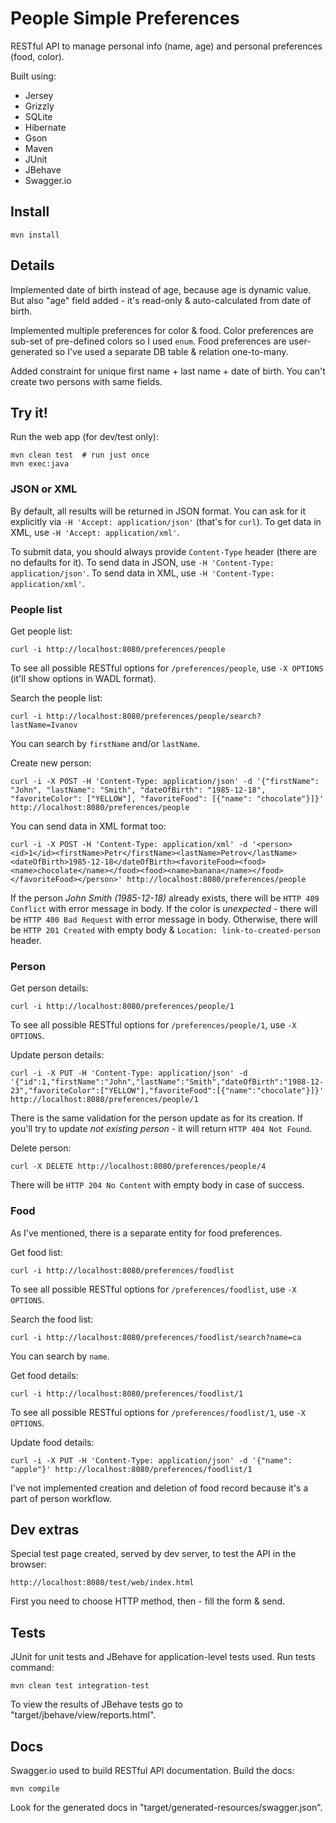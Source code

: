 People Simple Preferences
=========================

RESTful API to manage personal info (name, age) and personal preferences (food, color).

Built using:

* Jersey
* Grizzly
* SQLite
* Hibernate
* Gson
* Maven
* JUnit
* JBehave
* Swagger.io

## Install

    mvn install

## Details

Implemented date of birth instead of age, because age is dynamic value. But also "age" field added - it's read-only & auto-calculated from date of birth.

Implemented multiple preferences for color & food. Color preferences are sub-set of pre-defined colors so I used `enum`. Food preferences are user-generated so I've used a separate DB table & relation one-to-many.

Added constraint for unique first name + last name + date of birth. You can't create two persons with same fields.

## Try it!

Run the web app (for dev/test only):

    mvn clean test  # run just once
    mvn exec:java

### JSON or XML

By default, all results will be returned in JSON format. You can ask for it explicitly via `-H 'Accept: application/json'` (that's for `curl`). To get data in XML, use `-H 'Accept: application/xml'`.

To submit data, you should always provide `Content-Type` header (there are no defaults for it). To send data in JSON, use `-H 'Content-Type: application/json'`. To send data in XML, use `-H 'Content-Type: application/xml'`.

### People list

Get people list:

    curl -i http://localhost:8080/preferences/people

To see all possible RESTful options for `/preferences/people`, use `-X OPTIONS` (it'll show options in WADL format).

Search the people list:

    curl -i http://localhost:8080/preferences/people/search?lastName=Ivanov

You can search by `firstName` and/or `lastName`.

Create new person:

    curl -i -X POST -H 'Content-Type: application/json' -d '{"firstName": "John", "lastName": "Smith", "dateOfBirth": "1985-12-18", "favoriteColor": ["YELLOW"], "favoriteFood": [{"name": "chocolate"}]}' http://localhost:8080/preferences/people

You can send data in XML format too:

    curl -i -X POST -H 'Content-Type: application/xml' -d '<person><id>1</id><firstName>Petr</firstName><lastName>Petrov</lastName><dateOfBirth>1985-12-18</dateOfBirth><favoriteFood><food><name>chocolate</name></food><food><name>banana</name></food></favoriteFood></person>' http://localhost:8080/preferences/people

If the person _John Smith (1985-12-18)_ already exists, there will be `HTTP 409 Conflict` with error message in body. If the color is _unexpected_ - there will be `HTTP 400 Bad Request` with error message in body. Otherwise, there will be `HTTP 201 Created` with empty body & `Location: link-to-created-person` header.

### Person

Get person details:

    curl -i http://localhost:8080/preferences/people/1

To see all possible RESTful options for `/preferences/people/1`, use `-X OPTIONS`.

Update person details:

    curl -i -X PUT -H 'Content-Type: application/json' -d '{"id":1,"firstName":"John","lastName":"Smith","dateOfBirth":"1988-12-23","favoriteColor":["YELLOW"],"favoriteFood":[{"name":"chocolate"}]}' http://localhost:8080/preferences/people/1

There is the same validation for the person update as for its creation. If you'll try to update _not existing person_ - it will return `HTTP 404 Not Found`.

Delete person:

    curl -X DELETE http://localhost:8080/preferences/people/4

There will be `HTTP 204 No Content` with empty body in case of success.

### Food

As I've mentioned, there is a separate entity for food preferences.

Get food list:

    curl -i http://localhost:8080/preferences/foodlist

To see all possible RESTful options for `/preferences/foodlist`, use `-X OPTIONS`.

Search the food list:

    curl -i http://localhost:8080/preferences/foodlist/search?name=ca

You can search by `name`.

Get food details:

    curl -i http://localhost:8080/preferences/foodlist/1

To see all possible RESTful options for `/preferences/foodlist/1`, use `-X OPTIONS`.

Update food details:

    curl -i -X PUT -H 'Content-Type: application/json' -d '{"name": "apple"}' http://localhost:8080/preferences/foodlist/1

I've not implemented creation and deletion of food record because it's a part of person workflow.

## Dev extras

Special test page created, served by dev server, to test the API in the browser:

    http://localhost:8080/test/web/index.html

First you need to choose HTTP method, then - fill the form & send.

## Tests

JUnit for unit tests and JBehave for application-level tests used. Run tests command:

    mvn clean test integration-test
    
To view the results of JBehave tests go to "target/jbehave/view/reports.html".

## Docs

Swagger.io used to build RESTful API documentation. Build the docs:

    mvn compile

Look for the generated docs in "target/generated-resources/swagger.json".
